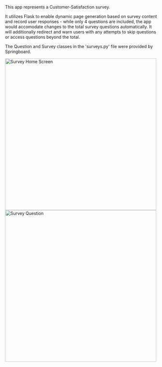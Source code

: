 This app represents a Customer-Satisfaction survey.

It utilizes Flask to enable dynamic page generation based on survey content and record user responses - while only 4 questions are included, the app would accomodate changes to the total survey questions automatically. It will additionally redirect and warn users with any attempts to skip questions or access questions beyond the total.

The Question and Survey classes in the 'surveys.py' file were provided by Springboard.

<img src="https://user-images.githubusercontent.com/8853721/174893824-390df2c7-0b55-4465-b5da-afa618ed8885.png" alt="Survey Home Screen" width="500"/> <img src="https://user-images.githubusercontent.com/8853721/174894006-6518b52f-7417-4d59-a003-98559ca473fb.png" alt="Survey Question" width="500"/>
